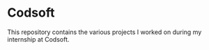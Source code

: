 # Codsoft
This repository contains the various projects I worked on during my internship at Codsoft.
